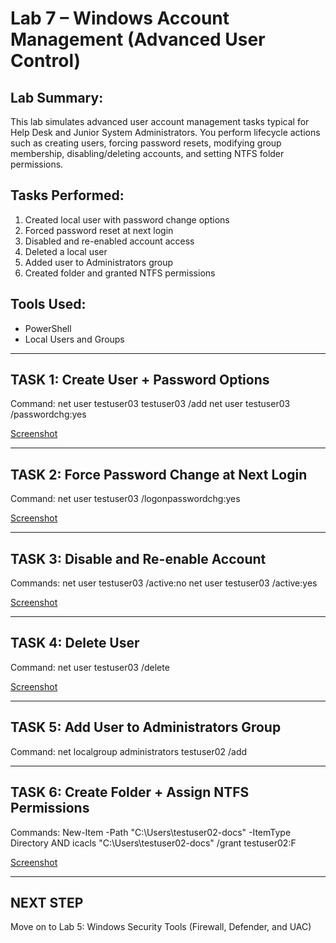 Lab 7 – Windows Account Management (Advanced User Control)
===========================================================

Lab Summary:
------------
This lab simulates advanced user account management tasks typical for Help Desk and Junior System Administrators. You perform lifecycle actions such as creating users, forcing password resets, modifying group membership, disabling/deleting accounts, and setting NTFS folder permissions.

Tasks Performed:
----------------
1. Created local user with password change options
2. Forced password reset at next login
3. Disabled and re-enabled account access
4. Deleted a local user
5. Added user to Administrators group
6. Created folder and granted NTFS permissions

Tools Used:
-----------
- PowerShell
- Local Users and Groups

--------------------------------------------------
TASK 1: Create User + Password Options
--------------------------------------------------
Command:
    net user testuser03 testuser03 /add
    net user testuser03 /passwordchg:yes

[Screenshot](user-created-pass-chg-allwd.png)

--------------------------------------------------
TASK 2: Force Password Change at Next Login
--------------------------------------------------
Command:
    net user testuser03 /logonpasswordchg:yes

[Screenshot](forced-pass-change.png)

--------------------------------------------------
TASK 3: Disable and Re-enable Account
--------------------------------------------------
Commands:
    net user testuser03 /active:no
    net user testuser03 /active:yes

[Screenshot](user-disabled-enabled.png)

--------------------------------------------------
TASK 4: Delete User
--------------------------------------------------
Command:
    net user testuser03 /delete

[Screenshot](user-delete.png)

--------------------------------------------------
TASK 5: Add User to Administrators Group
--------------------------------------------------
Command:
    net localgroup administrators testuser02 /add

--------------------------------------------------
TASK 6: Create Folder + Assign NTFS Permissions
--------------------------------------------------
Commands:
    New-Item -Path "C:\Users\testuser02-docs" -ItemType Directory
    AND icacls "C:\Users\testuser02-docs" /grant testuser02:F

[Screenshot](user-folder-permissions.png)

--------------------------------------------------
NEXT STEP
--------------------------------------------------
Move on to Lab 5: Windows Security Tools (Firewall, Defender, and UAC)

